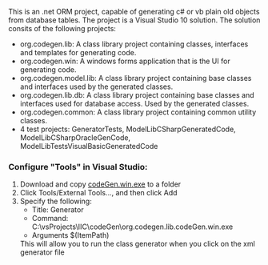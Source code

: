 
This is an .net ORM project, capable of generating c# or vb plain old objects from database tables. 
The project is a Visual Studio 10 solution. The solution consits of the following projects:
<ul>

<li>org.codegen.lib: A class library project containing classes, interfaces and templates for generating code.</li>

<li>org.codegen.win: A windows forms application that is the UI for generating code.</li>

<li>org.codegen.model.lib: A class library project containing base classes and interfaces used by the generated classes.

<li>org.codegen.lib.db: A class library project containing base classes and interfaces used for database access. Used by the generated classes.

<li>org.codegen.common: A class library project containing common utility classes.

<li>4 test projects: GeneratorTests, ModelLibCSharpGeneratedCode, ModelLibCSharpOracleGenCode, ModelLibTestsVisualBasicGeneratedCode </li>

</ul>

<p>
<h3>Configure "Tools" in Visual Studio:</h3>
<ol>
<li> Download and copy <a href="https://github.com/christoforosl/codegen-lib/releases/download/v4.0.1/codeGenWin4.exe">codeGen.win.exe</a> to a folder
<li>Click Tools/External Tools..., and then click Add
<li>Specify the following: 
<ul><li>Title: Generator
<li>Command: C:\vsProjects\IIC\codeGen\org.codegen.lib.codeGen.win.exe
<li>Arguments $(ItemPath)
</ul>
This will allow you to run the class generator when you click on the xml generator file 
</ol>

</p>
